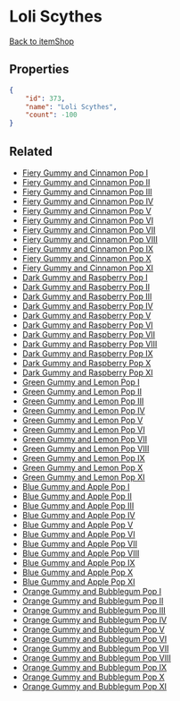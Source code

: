 # Loli Scythes

<no description available>

[Back to itemShop](../item-shops.md)

## Properties

```json
{
    "id": 373,
    "name": "Loli Scythes",
    "count": -100
}
```

## Related

- [Fiery Gummy and Cinnamon Pop I](../items/10591-fiery-gummy-and-cinnamon-pop-i.md)
- [Fiery Gummy and Cinnamon Pop II](../items/10592-fiery-gummy-and-cinnamon-pop-ii.md)
- [Fiery Gummy and Cinnamon Pop III](../items/10593-fiery-gummy-and-cinnamon-pop-iii.md)
- [Fiery Gummy and Cinnamon Pop IV](../items/10594-fiery-gummy-and-cinnamon-pop-iv.md)
- [Fiery Gummy and Cinnamon Pop V](../items/10595-fiery-gummy-and-cinnamon-pop-v.md)
- [Fiery Gummy and Cinnamon Pop VI](../items/10596-fiery-gummy-and-cinnamon-pop-vi.md)
- [Fiery Gummy and Cinnamon Pop VII](../items/10597-fiery-gummy-and-cinnamon-pop-vii.md)
- [Fiery Gummy and Cinnamon Pop VIII](../items/10598-fiery-gummy-and-cinnamon-pop-viii.md)
- [Fiery Gummy and Cinnamon Pop IX](../items/10599-fiery-gummy-and-cinnamon-pop-ix.md)
- [Fiery Gummy and Cinnamon Pop X](../items/10600-fiery-gummy-and-cinnamon-pop-x.md)
- [Fiery Gummy and Cinnamon Pop XI](../items/10601-fiery-gummy-and-cinnamon-pop-xi.md)
- [Dark Gummy and Raspberry Pop I](../items/10602-dark-gummy-and-raspberry-pop-i.md)
- [Dark Gummy and Raspberry Pop II](../items/10603-dark-gummy-and-raspberry-pop-ii.md)
- [Dark Gummy and Raspberry Pop III](../items/10604-dark-gummy-and-raspberry-pop-iii.md)
- [Dark Gummy and Raspberry Pop IV](../items/10605-dark-gummy-and-raspberry-pop-iv.md)
- [Dark Gummy and Raspberry Pop V](../items/10606-dark-gummy-and-raspberry-pop-v.md)
- [Dark Gummy and Raspberry Pop VI](../items/10607-dark-gummy-and-raspberry-pop-vi.md)
- [Dark Gummy and Raspberry Pop VII](../items/10608-dark-gummy-and-raspberry-pop-vii.md)
- [Dark Gummy and Raspberry Pop VIII](../items/10609-dark-gummy-and-raspberry-pop-viii.md)
- [Dark Gummy and Raspberry Pop IX](../items/10610-dark-gummy-and-raspberry-pop-ix.md)
- [Dark Gummy and Raspberry Pop X](../items/10611-dark-gummy-and-raspberry-pop-x.md)
- [Dark Gummy and Raspberry Pop XI](../items/10612-dark-gummy-and-raspberry-pop-xi.md)
- [Green Gummy and Lemon Pop I](../items/10613-green-gummy-and-lemon-pop-i.md)
- [Green Gummy and Lemon Pop II](../items/10614-green-gummy-and-lemon-pop-ii.md)
- [Green Gummy and Lemon Pop III](../items/10615-green-gummy-and-lemon-pop-iii.md)
- [Green Gummy and Lemon Pop IV](../items/10616-green-gummy-and-lemon-pop-iv.md)
- [Green Gummy and Lemon Pop V](../items/10617-green-gummy-and-lemon-pop-v.md)
- [Green Gummy and Lemon Pop VI](../items/10618-green-gummy-and-lemon-pop-vi.md)
- [Green Gummy and Lemon Pop VII](../items/10619-green-gummy-and-lemon-pop-vii.md)
- [Green Gummy and Lemon Pop VIII](../items/10620-green-gummy-and-lemon-pop-viii.md)
- [Green Gummy and Lemon Pop IX](../items/10621-green-gummy-and-lemon-pop-ix.md)
- [Green Gummy and Lemon Pop X](../items/10622-green-gummy-and-lemon-pop-x.md)
- [Green Gummy and Lemon Pop XI](../items/10623-green-gummy-and-lemon-pop-xi.md)
- [Blue Gummy and Apple Pop I](../items/10624-blue-gummy-and-apple-pop-i.md)
- [Blue Gummy and Apple Pop II](../items/10625-blue-gummy-and-apple-pop-ii.md)
- [Blue Gummy and Apple Pop III](../items/10626-blue-gummy-and-apple-pop-iii.md)
- [Blue Gummy and Apple Pop IV](../items/10627-blue-gummy-and-apple-pop-iv.md)
- [Blue Gummy and Apple Pop V](../items/10628-blue-gummy-and-apple-pop-v.md)
- [Blue Gummy and Apple Pop VI](../items/10629-blue-gummy-and-apple-pop-vi.md)
- [Blue Gummy and Apple Pop VII](../items/10630-blue-gummy-and-apple-pop-vii.md)
- [Blue Gummy and Apple Pop VIII](../items/10631-blue-gummy-and-apple-pop-viii.md)
- [Blue Gummy and Apple Pop IX](../items/10632-blue-gummy-and-apple-pop-ix.md)
- [Blue Gummy and Apple Pop X](../items/10633-blue-gummy-and-apple-pop-x.md)
- [Blue Gummy and Apple Pop XI](../items/10634-blue-gummy-and-apple-pop-xi.md)
- [Orange Gummy and Bubblegum Pop I](../items/10635-orange-gummy-and-bubblegum-pop-i.md)
- [Orange Gummy and Bubblegum Pop II](../items/10636-orange-gummy-and-bubblegum-pop-ii.md)
- [Orange Gummy and Bubblegum Pop III](../items/10637-orange-gummy-and-bubblegum-pop-iii.md)
- [Orange Gummy and Bubblegum Pop IV](../items/10638-orange-gummy-and-bubblegum-pop-iv.md)
- [Orange Gummy and Bubblegum Pop V](../items/10639-orange-gummy-and-bubblegum-pop-v.md)
- [Orange Gummy and Bubblegum Pop VI](../items/10640-orange-gummy-and-bubblegum-pop-vi.md)
- [Orange Gummy and Bubblegum Pop VII](../items/10641-orange-gummy-and-bubblegum-pop-vii.md)
- [Orange Gummy and Bubblegum Pop VIII](../items/10642-orange-gummy-and-bubblegum-pop-viii.md)
- [Orange Gummy and Bubblegum Pop IX](../items/10643-orange-gummy-and-bubblegum-pop-ix.md)
- [Orange Gummy and Bubblegum Pop X](../items/10644-orange-gummy-and-bubblegum-pop-x.md)
- [Orange Gummy and Bubblegum Pop XI](../items/10645-orange-gummy-and-bubblegum-pop-xi.md)

